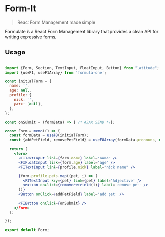# Form-It
> React Form Management made simple

Formulate is a React Form Management library that provides a clean API for writing expressive forms.

## Usage

```jsx

import {Form, Section, TextInput, FloatInput, Button} from "latitude";
import {useF1, useF1Array} from 'formula-one';

const initialForm = {
  name: '',
  age: null,
  profile: {
    nick: '',
    pets: [null],
  },
};

const onSubmit = (formData) => { /* AJAX SEND */};

const Form = memo(() => {
  const formData = useF8(initialForm);
  const {addPetField, removePetField} = useF8Array(formData.pronouns, null);

  return (
    <form>
      <FITextInput link={form.name} label='name' />
      <FIFloatInput link={form.age} label='age' />
      <FITextInput link={profile.nick} label="nick name" />

      {form.profile.pets.map((pet, i) => (
        <F8TextInput key={pet} link={pet} label='Adjective' />
        <Button onClick={removePetField(i)} label='remove pet' />
      ))}
      <Button onClick={addPetField} label='add pet' />

      <FIButton onClick={onSubmit} />
    </Form>
  );

});

export default Form;

```